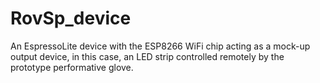 # RovSp_device
An EspressoLite device with the ESP8266 WiFi chip acting as a mock-up output device, in this case, an LED strip controlled remotely by the prototype performative glove.
